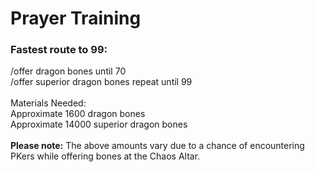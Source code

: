 # Prayer Training

### Fastest route to 99:

/offer dragon bones until 70\
/offer superior dragon bones repeat until 99\
\
Materials Needed:\
Approximate 1600 dragon bones\
Approximate 14000 superior dragon bones\
\
**Please note:** The above amounts vary due to a chance of encountering PKers while offering bones at the Chaos Altar.
